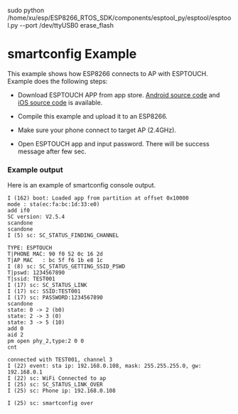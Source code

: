 sudo python /home/xu/esp/ESP8266_RTOS_SDK/components/esptool_py/esptool/esptool.py --port /dev/ttyUSB0 erase_flash


# smartconfig Example

This example shows how ESP8266 connects to AP with ESPTOUCH. Example does the following steps:

* Download ESPTOUCH APP from app store. [Android source code](https://github.com/EspressifApp/EsptouchForAndroid) and [iOS source code](https://github.com/EspressifApp/EsptouchForIOS) is available.

* Compile this example and upload it to an ESP8266.

* Make sure your phone connect to target AP (2.4GHz).

* Open ESPTOUCH app and input password. There will be success message after few sec.

### Example output

Here is an example of smartconfig console output.
```
I (162) boot: Loaded app from partition at offset 0x10000
mode : sta(ec:fa:bc:1d:33:e0)
add if0
SC version: V2.5.4
scandone
scandone
I (5) sc: SC_STATUS_FINDING_CHANNEL

TYPE: ESPTOUCH
T|PHONE MAC: 90 f0 52 0c 16 2d
T|AP MAC   : bc 5f f6 1b e8 1c
I (8) sc: SC_STATUS_GETTING_SSID_PSWD
T|pswd: 1234567890
T|ssid: TEST001
I (17) sc: SC_STATUS_LINK
I (17) sc: SSID:TEST001
I (17) sc: PASSWORD:1234567890
scandone
state: 0 -> 2 (b0)
state: 2 -> 3 (0)
state: 3 -> 5 (10)
add 0
aid 2
pm open phy_2,type:2 0 0
cnt 

connected with TEST001, channel 3
I (22) event: sta ip: 192.168.0.108, mask: 255.255.255.0, gw: 192.168.0.1
I (22) sc: WiFi Connected to ap
I (25) sc: SC_STATUS_LINK_OVER
I (25) sc: Phone ip: 192.168.0.108

I (25) sc: smartconfig over
```
